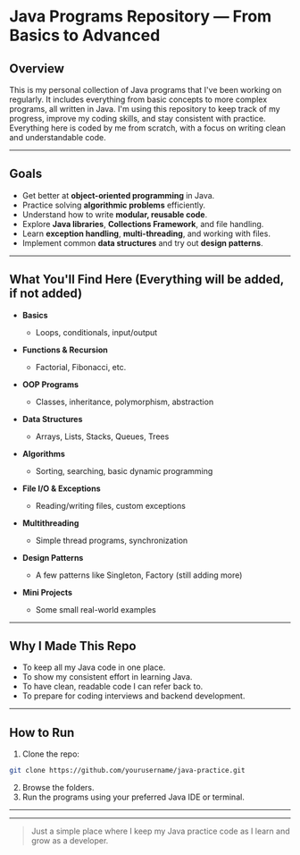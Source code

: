# Java Programs Repository — From Basics to Advanced

## Overview

This is my personal collection of Java programs that I've been working on regularly. It includes everything from basic concepts to more complex programs, all written in Java. I'm using this repository to keep track of my progress, improve my coding skills, and stay consistent with practice. Everything here is coded by me from scratch, with a focus on writing clean and understandable code.

---

## Goals

* Get better at **object-oriented programming** in Java.
* Practice solving **algorithmic problems** efficiently.
* Understand how to write **modular, reusable code**.
* Explore **Java libraries**, **Collections Framework**, and file handling.
* Learn **exception handling**, **multi-threading**, and working with files.
* Implement common **data structures** and try out **design patterns**.

---

## What You'll Find Here (Everything will be added, if not added)

* **Basics**

  * Loops, conditionals, input/output
* **Functions & Recursion**

  * Factorial, Fibonacci, etc.
* **OOP Programs**

  * Classes, inheritance, polymorphism, abstraction
* **Data Structures**

  * Arrays, Lists, Stacks, Queues, Trees
* **Algorithms**

  * Sorting, searching, basic dynamic programming
* **File I/O & Exceptions**

  * Reading/writing files, custom exceptions
* **Multithreading**

  * Simple thread programs, synchronization
* **Design Patterns**

  * A few patterns like Singleton, Factory (still adding more)
* **Mini Projects**

  * Some small real-world examples

---

## Why I Made This Repo

* To keep all my Java code in one place.
* To show my consistent effort in learning Java.
* To have clean, readable code I can refer back to.
* To prepare for coding interviews and backend development.

---

## How to Run

1. Clone the repo:

```bash
git clone https://github.com/yourusername/java-practice.git
```

2. Browse the folders.
3. Run the programs using your preferred Java IDE or terminal.

---


---

> Just a simple place where I keep my Java practice code as I learn and grow as a developer.
